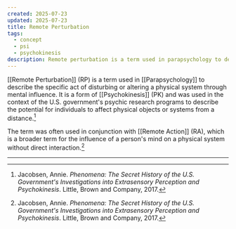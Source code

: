 ```yaml
---
created: 2025-07-23
updated: 2025-07-23
title: Remote Perturbation
tags:
  - concept
  - psi
  - psychokinesis
description: Remote perturbation is a term used in parapsychology to describe the act of disturbing or altering a physical system through mental influence.
---
```


[[Remote Perturbation]] (RP) is a term used in [[Parapsychology]] to describe the specific act of disturbing or altering a physical system through mental influence. It is a form of [[Psychokinesis]] (PK) and was used in the context of the U.S. government's psychic research programs to describe the potential for individuals to affect physical objects or systems from a distance.[^1]

The term was often used in conjunction with [[Remote Action]] (RA), which is a broader term for the influence of a person's mind on a physical system without direct interaction.[^1]

---

[^1]: Jacobsen, Annie. *Phenomena: The Secret History of the U.S. Government's Investigations into Extrasensory Perception and Psychokinesis*. Little, Brown and Company, 2017.
